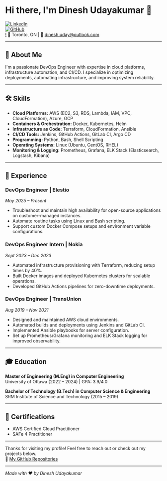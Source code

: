# Hi there, I'm Dinesh Udayakumar 👋

[![LinkedIn](https://img.shields.io/badge/LinkedIn-dineshuday-blue?style=flat-square&logo=linkedin)](https://linkedin.com/in/dineshuday)  
[![GitHub](https://img.shields.io/badge/GitHub-dineshuday-black?style=flat-square&logo=github)](https://github.com/dineshuday)  
[!](https://komarev.com/ghpvc/?username=dineshuday&style=flat-square)
📍 Toronto, ON | 📧 dinesh.uday@outlook.com

---

## 🚀 About Me
I'm a passionate DevOps Engineer with expertise in cloud platforms, infrastructure automation, and CI/CD. I specialize in optimizing deployments, automating infrastructure, and improving system reliability.

---

## 🛠 Skills

- **Cloud Platforms:** AWS (EC2, S3, RDS, Lambda, IAM, VPC, CloudFormation), Azure, GCP  
- **Containers & Orchestration:** Docker, Kubernetes, Helm  
- **Infrastructure as Code:** Terraform, CloudFormation, Ansible  
- **CI/CD Tools:** Jenkins, GitHub Actions, GitLab CI, Argo CD  
- **Programming:** Python, Bash, Shell Scripting  
- **Operating Systems:** Linux (Ubuntu, CentOS, RHEL)  
- **Monitoring & Logging:** Prometheus, Grafana, ELK Stack (Elasticsearch, Logstash, Kibana)  

---

## 💼 Experience

### DevOps Engineer | Elestio  
*May 2025 – Present*  
- Troubleshoot and maintain high availability for open-source applications on customer-managed instances.  
- Automate routine tasks using Linux and Bash scripting.  
- Support custom Docker Compose setups and environment variable configurations.

### DevOps Engineer Intern | Nokia  
*Sept 2023 – Dec 2023*  
- Automated infrastructure provisioning with Terraform, reducing setup times by 40%.  
- Built Docker images and deployed Kubernetes clusters for scalable operations.  
- Developed GitHub Actions pipelines for zero-downtime deployments.

### DevOps Engineer | TransUnion  
*Aug 2019 – Nov 2021*  
- Designed and maintained AWS cloud environments.  
- Automated builds and deployments using Jenkins and GitLab CI.  
- Implemented Ansible playbooks for server configuration.  
- Set up Prometheus/Grafana monitoring and ELK Stack logging for improved observability.

---

## 🎓 Education

**Master of Engineering (M.Eng) in Computer Engineering**  
University of Ottawa (2022 – 2024) | GPA: 3.9/4.0

**Bachelor of Technology (B.Tech) in Computer Science & Engineering**  
SRM Institute of Science and Technology (2015 – 2019)

---

## 📜 Certifications

- AWS Certified Cloud Practitioner  
- SAFe 4 Practitioner

---

Thanks for visiting my profile! Feel free to reach out or check out my projects below.  
🔗 [My GitHub Repositories](https://github.com/dineshuday?tab=repositories)

---

*Made with ❤️ by Dinesh Udayakumar*
